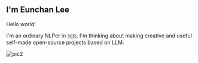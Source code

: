 
## I'm Eunchan Lee

Hello world! 

I'm an ordinary NLPer in 🇰🇷. I'm thinking about making creative and useful self-made open-source projects based on LLM.


![pic2](https://github.com/purang2/purang2/assets/46081500/d39af896-edc5-40fd-a6fb-79af21e8b05e)



